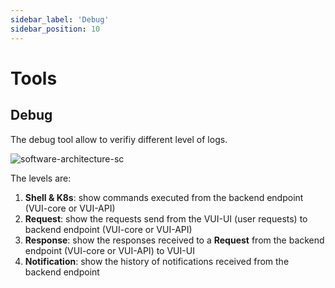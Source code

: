 ```yaml
---
sidebar_label: 'Debug'
sidebar_position: 10
---
```


# Tools

## Debug

The debug tool allow to verifiy different level of logs.

![software-architecture-sc](./../../assets/screenshots/35_debug_shell_sz.png)

The levels are:

1. **Shell & K8s**: show commands executed from the backend endpoint (VUI-core or VUI-API)
2. **Request**: show the requests send from the VUI-UI (user requests) to backend endpoint (VUI-core or VUI-API)
3. **Response**: show the responses received to a **Request** from the backend endpoint (VUI-core or VUI-API) to VUI-UI
4. **Notification**: show the history of notifications received from the backend endpoint
